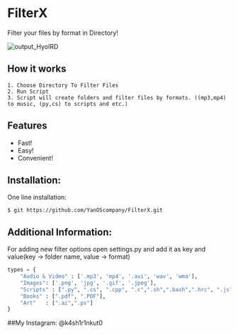 # FilterX
Filter your files by format in Directory!

![output_HyoIRD](https://user-images.githubusercontent.com/56045160/115148905-8cbc7480-a02f-11eb-8ac2-238ce3457d1f.gif)

## How it works
```
1. Choose Directory To Filter Files
2. Run Script
3. Script will create folders and filter files by formats. ((mp3,mp4) to music, (py,cs) to scripts and etc.) 
```
## Features
- Fast!
- Easy!
- Convenient!

## Installation:

One line installation:
```
$ git https://github.com/YanOScompany/FilterX.git
```
## Additional Information:

For adding new filter options open settings.py and add it as key and value(key -> folder name, value -> format)

```py
types = {
    "Audio & Video" : ['.mp3', 'mp4', '.avi', 'wav', 'wma'],
    "Images": ['.png', 'jpg', '.gif', '.jpeg'],
    "Scripts" : [".py", ".cs", ".cpp", ".c",".sh",".bash",".hrc", ".js",".rb"],
    "Books" : [".pdf", ".PDF"],
    "Art"   : [".ai",".ps"]
}
```
##My Instagram: @k4sh1r1nkut0 

